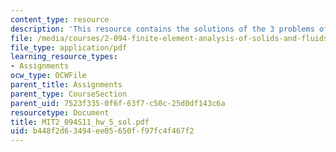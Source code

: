 ```yaml
---
content_type: resource
description: 'This resource contains the solutions of the 3 problems of homework 5. '
file: /media/courses/2-094-finite-element-analysis-of-solids-and-fluids-ii-spring-2011/b448f2d63494ee05650ff97fc4f467f2_MIT2_094S11_hw_5_sol.pdf
file_type: application/pdf
learning_resource_types:
- Assignments
ocw_type: OCWFile
parent_title: Assignments
parent_type: CourseSection
parent_uid: 7523f335-0f6f-63f7-c50c-25d0df143c6a
resourcetype: Document
title: MIT2_094S11_hw_5_sol.pdf
uid: b448f2d6-3494-ee05-650f-f97fc4f467f2
---
```

